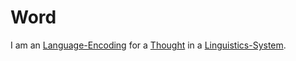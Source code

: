 # Word

I am an [Language-Encoding](60079.md) for a [Thought](40000017.md) in a [Linguistics-System](650026.md).
